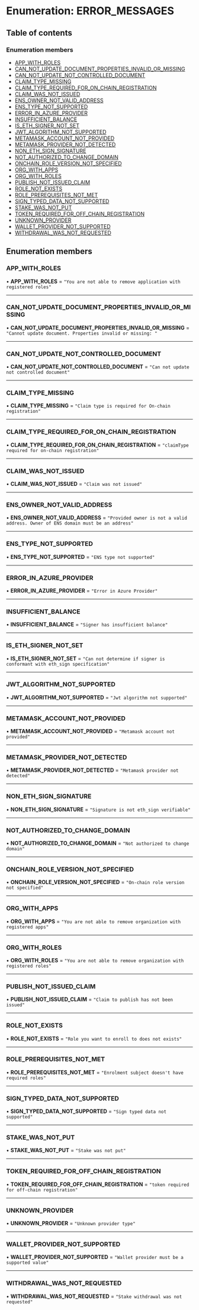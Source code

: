 # Enumeration: ERROR\_MESSAGES

## Table of contents

### Enumeration members

- [APP\_WITH\_ROLES](ERROR_MESSAGES.md#app_with_roles)
- [CAN\_NOT\_UPDATE\_DOCUMENT\_PROPERTIES\_INVALID\_OR\_MISSING](ERROR_MESSAGES.md#can_not_update_document_properties_invalid_or_missing)
- [CAN\_NOT\_UPDATE\_NOT\_CONTROLLED\_DOCUMENT](ERROR_MESSAGES.md#can_not_update_not_controlled_document)
- [CLAIM\_TYPE\_MISSING](ERROR_MESSAGES.md#claim_type_missing)
- [CLAIM\_TYPE\_REQUIRED\_FOR\_ON\_CHAIN\_REGISTRATION](ERROR_MESSAGES.md#claim_type_required_for_on_chain_registration)
- [CLAIM\_WAS\_NOT\_ISSUED](ERROR_MESSAGES.md#claim_was_not_issued)
- [ENS\_OWNER\_NOT\_VALID\_ADDRESS](ERROR_MESSAGES.md#ens_owner_not_valid_address)
- [ENS\_TYPE\_NOT\_SUPPORTED](ERROR_MESSAGES.md#ens_type_not_supported)
- [ERROR\_IN\_AZURE\_PROVIDER](ERROR_MESSAGES.md#error_in_azure_provider)
- [INSUFFICIENT\_BALANCE](ERROR_MESSAGES.md#insufficient_balance)
- [IS\_ETH\_SIGNER\_NOT\_SET](ERROR_MESSAGES.md#is_eth_signer_not_set)
- [JWT\_ALGORITHM\_NOT\_SUPPORTED](ERROR_MESSAGES.md#jwt_algorithm_not_supported)
- [METAMASK\_ACCOUNT\_NOT\_PROVIDED](ERROR_MESSAGES.md#metamask_account_not_provided)
- [METAMASK\_PROVIDER\_NOT\_DETECTED](ERROR_MESSAGES.md#metamask_provider_not_detected)
- [NON\_ETH\_SIGN\_SIGNATURE](ERROR_MESSAGES.md#non_eth_sign_signature)
- [NOT\_AUTHORIZED\_TO\_CHANGE\_DOMAIN](ERROR_MESSAGES.md#not_authorized_to_change_domain)
- [ONCHAIN\_ROLE\_VERSION\_NOT\_SPECIFIED](ERROR_MESSAGES.md#onchain_role_version_not_specified)
- [ORG\_WITH\_APPS](ERROR_MESSAGES.md#org_with_apps)
- [ORG\_WITH\_ROLES](ERROR_MESSAGES.md#org_with_roles)
- [PUBLISH\_NOT\_ISSUED\_CLAIM](ERROR_MESSAGES.md#publish_not_issued_claim)
- [ROLE\_NOT\_EXISTS](ERROR_MESSAGES.md#role_not_exists)
- [ROLE\_PREREQUISITES\_NOT\_MET](ERROR_MESSAGES.md#role_prerequisites_not_met)
- [SIGN\_TYPED\_DATA\_NOT\_SUPPORTED](ERROR_MESSAGES.md#sign_typed_data_not_supported)
- [STAKE\_WAS\_NOT\_PUT](ERROR_MESSAGES.md#stake_was_not_put)
- [TOKEN\_REQUIRED\_FOR\_OFF\_CHAIN\_REGISTRATION](ERROR_MESSAGES.md#token_required_for_off_chain_registration)
- [UNKNOWN\_PROVIDER](ERROR_MESSAGES.md#unknown_provider)
- [WALLET\_PROVIDER\_NOT\_SUPPORTED](ERROR_MESSAGES.md#wallet_provider_not_supported)
- [WITHDRAWAL\_WAS\_NOT\_REQUESTED](ERROR_MESSAGES.md#withdrawal_was_not_requested)

## Enumeration members

### APP\_WITH\_ROLES

• **APP\_WITH\_ROLES** = `"You are not able to remove application with registered roles"`

___

### CAN\_NOT\_UPDATE\_DOCUMENT\_PROPERTIES\_INVALID\_OR\_MISSING

• **CAN\_NOT\_UPDATE\_DOCUMENT\_PROPERTIES\_INVALID\_OR\_MISSING** = `"Cannot update document. Properties invalid or missing: "`

___

### CAN\_NOT\_UPDATE\_NOT\_CONTROLLED\_DOCUMENT

• **CAN\_NOT\_UPDATE\_NOT\_CONTROLLED\_DOCUMENT** = `"Can not update not controlled document"`

___

### CLAIM\_TYPE\_MISSING

• **CLAIM\_TYPE\_MISSING** = `"Claim type is required for On-chain registration"`

___

### CLAIM\_TYPE\_REQUIRED\_FOR\_ON\_CHAIN\_REGISTRATION

• **CLAIM\_TYPE\_REQUIRED\_FOR\_ON\_CHAIN\_REGISTRATION** = `"claimType required for on-chain registration"`

___

### CLAIM\_WAS\_NOT\_ISSUED

• **CLAIM\_WAS\_NOT\_ISSUED** = `"Claim was not issued"`

___

### ENS\_OWNER\_NOT\_VALID\_ADDRESS

• **ENS\_OWNER\_NOT\_VALID\_ADDRESS** = `"Provided owner is not a valid address. Owner of ENS domain must be an address"`

___

### ENS\_TYPE\_NOT\_SUPPORTED

• **ENS\_TYPE\_NOT\_SUPPORTED** = `"ENS type not supported"`

___

### ERROR\_IN\_AZURE\_PROVIDER

• **ERROR\_IN\_AZURE\_PROVIDER** = `"Error in Azure Provider"`

___

### INSUFFICIENT\_BALANCE

• **INSUFFICIENT\_BALANCE** = `"Signer has insufficient balance"`

___

### IS\_ETH\_SIGNER\_NOT\_SET

• **IS\_ETH\_SIGNER\_NOT\_SET** = `"Can not determine if signer is conformant with eth_sign specification"`

___

### JWT\_ALGORITHM\_NOT\_SUPPORTED

• **JWT\_ALGORITHM\_NOT\_SUPPORTED** = `"Jwt algorithm not supported"`

___

### METAMASK\_ACCOUNT\_NOT\_PROVIDED

• **METAMASK\_ACCOUNT\_NOT\_PROVIDED** = `"Metamask account not provided"`

___

### METAMASK\_PROVIDER\_NOT\_DETECTED

• **METAMASK\_PROVIDER\_NOT\_DETECTED** = `"Metamask provider not detected"`

___

### NON\_ETH\_SIGN\_SIGNATURE

• **NON\_ETH\_SIGN\_SIGNATURE** = `"Signature is not eth_sign verifiable"`

___

### NOT\_AUTHORIZED\_TO\_CHANGE\_DOMAIN

• **NOT\_AUTHORIZED\_TO\_CHANGE\_DOMAIN** = `"Not authorized to change domain"`

___

### ONCHAIN\_ROLE\_VERSION\_NOT\_SPECIFIED

• **ONCHAIN\_ROLE\_VERSION\_NOT\_SPECIFIED** = `"On-chain role version not specified"`

___

### ORG\_WITH\_APPS

• **ORG\_WITH\_APPS** = `"You are not able to remove organization with registered apps"`

___

### ORG\_WITH\_ROLES

• **ORG\_WITH\_ROLES** = `"You are not able to remove organization with registered roles"`

___

### PUBLISH\_NOT\_ISSUED\_CLAIM

• **PUBLISH\_NOT\_ISSUED\_CLAIM** = `"Claim to publish has not been issued"`

___

### ROLE\_NOT\_EXISTS

• **ROLE\_NOT\_EXISTS** = `"Role you want to enroll to does not exists"`

___

### ROLE\_PREREQUISITES\_NOT\_MET

• **ROLE\_PREREQUISITES\_NOT\_MET** = `"Enrolment subject doesn't have required roles"`

___

### SIGN\_TYPED\_DATA\_NOT\_SUPPORTED

• **SIGN\_TYPED\_DATA\_NOT\_SUPPORTED** = `"Sign typed data not supported"`

___

### STAKE\_WAS\_NOT\_PUT

• **STAKE\_WAS\_NOT\_PUT** = `"Stake was not put"`

___

### TOKEN\_REQUIRED\_FOR\_OFF\_CHAIN\_REGISTRATION

• **TOKEN\_REQUIRED\_FOR\_OFF\_CHAIN\_REGISTRATION** = `"token required for off-chain registration"`

___

### UNKNOWN\_PROVIDER

• **UNKNOWN\_PROVIDER** = `"Unknown provider type"`

___

### WALLET\_PROVIDER\_NOT\_SUPPORTED

• **WALLET\_PROVIDER\_NOT\_SUPPORTED** = `"Wallet provider must be a supported value"`

___

### WITHDRAWAL\_WAS\_NOT\_REQUESTED

• **WITHDRAWAL\_WAS\_NOT\_REQUESTED** = `"Stake withdrawal was not requested"`
